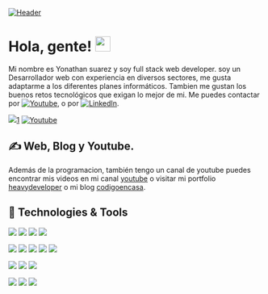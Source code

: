 

[![Header](https://heavydeveloper.me/fullstackweb.png "Header")](https://www.heavydeveloper.me/)

# Hola, gente! <img src="https://raw.githubusercontent.com/MartinHeinz/MartinHeinz/master/wave.gif" width="30px">

Mi nombre es Yonathan suarez y soy full stack web developer. soy un Desarrollador web con experiencia en diversos sectores, me gusta adaptarme a los diferentes planes informáticos. Tambien me gustan los buenos retos tecnológicos que exigan lo mejor de mi. Me puedes contactar por [![Youtube][1.2]][1],  o  por [![LinkedIn][3.2]][3].


![](https://img.shields.io/badge/YouTube-2k-informational?style=for-the-badge&logo=youtube&logoColor=white&color=ff0000)[1]
 [![Youtube][1.2]][1]

## &#x270d; Web, Blog y Youtube. 

Además de la programacion, también tengo un canal de youtube puedes encontrar mis videos en mi canal [youtube](https://www.youtube.com/channel/UCbLCjrhCC1jl68lxNbSHw0g/) o visitar mi portfolio [heavydeveloper](https://www.heavydeveloper.me/) o mi blog [codigoencasa](https://www.codigoencasa.com/).



## 🔧 Technologies & Tools
![](https://img.shields.io/badge/Code-PHP-informational?style=flat&logo=php&logoColor=white&color=2bbc8a)
![](https://img.shields.io/badge/Code-JavaScript-informational?style=flat&logo=javascript&logoColor=white&color=2bbc8a)
![](https://img.shields.io/badge/Code-HTML-informational?style=flat&logo=html5&logoColor=white&color=2bbc8a)
![](https://img.shields.io/badge/Code-CSS-informational?style=flat&logo=css3&logoColor=white&color=2bbc8a)



![](https://img.shields.io/badge/Framework-LARAVEL-informational?style=flat&logo=laravel&logoColor=white&color=2bbc8a)
![](https://img.shields.io/badge/Framework-ANGULAR-informational?style=flat&logo=angular&logoColor=white&color=2bbc8a)
![](https://img.shields.io/badge/Framework-NODE-informational?style=flat&logo=node&logoColor=white&color=2bbc8a)
![](https://img.shields.io/badge/Framework-IONIC-informational?style=flat&logo=ionic&logoColor=white&color=2bbc8a)
![](https://img.shields.io/badge/Framework-REACT-informational?style=flat&logo=react&logoColor=white&color=2bbc8a)

![](https://img.shields.io/badge/DB-PostgreSQL-informational?style=flat&logo=postgresql&logoColor=white&color=2bbc8a)
![](https://img.shields.io/badge/DB-Mysql-informational?style=flat&logo=mysql&logoColor=white&color=2bbc8a)
![](https://img.shields.io/badge/DB-Mongo-informational?style=flat&logo=mongodb&logoColor=white&color=2bbc8a)


![](https://img.shields.io/badge/Editor-IntelliJ_IDEA-informational?style=flat&logo=intellij-idea&logoColor=white&color=2bbc8a)
![](https://img.shields.io/badge/Shell-Bash-informational?style=flat&logo=gnu-bash&logoColor=white&color=2bbc8a)
![](https://img.shields.io/badge/Editor-Visual_studio_code-informational?style=flat&logo=visual-studio-code&logoColor=white&color=2bbc8a)




<!--
## &#x1f4c8; GitHub Stats

<a href="https://github.com/yond1994/yond1994">
  <img align="center" src="https://github-readme-stats.vercel.app/api/top-langs/?username=yond1994&hide=java,html&title_color=ffffff&text_color=c9cacc&icon_color=2bbc8a&bg_color=1d1f21" />
</a>
-->

<!--
<a href="https://github.com/yond1994/finanzas">
  <img align="center" src="https://github-readme-stats.vercel.app/api/pin/?username=yond1994&repo=finanzas&title_color=ffffff&text_color=c9cacc&icon_color=2bbc8a&bg_color=1d1f21" />
</a>
-->
<!--
<a href="https://github.com/leifermendez/sistema-prestamos">
  <img align="center" src="https://github-readme-stats.vercel.app/api/pin/?username=leifermendez&repo=sistema-prestamos&title_color=ffffff&text_color=c9cacc&icon_color=2bbc8a&bg_color=1d1f21" />
</a>    
-->
<!-- links to social media icons -->

<!-- icons with padding -->

[1.1]: https://i.imgur.com/3ES9n8h.png (youtube icon with padding)
[2.1]: http://i.imgur.com/0o48UoR.png (github icon with padding)

<!-- icons without padding -->

[1.2]: https://i.imgur.com/3ES9n8h.png (youtube icon without padding)
[2.2]: http://i.imgur.com/9I6NRUm.png (github icon without padding)
[3.2]: https://raw.githubusercontent.com/MartinHeinz/MartinHeinz/master/linkedin-3-16.png (LinkedIn icon without padding)


<!-- links to your social media accounts -->

[1]: https://www.youtube.com/channel/UCbLCjrhCC1jl68lxNbSHw0g?view_as=subscriber
[2]: https://github.com/yond1994
[3]: https://www.linkedin.com/in/yonathan-suarez-a357a6136/



